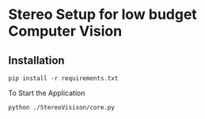 # Stereo Setup for low budget Computer Vision

## Installation
```pip install -r requirements.txt```

To Start the Application

````python ./StereoVisison/core.py````